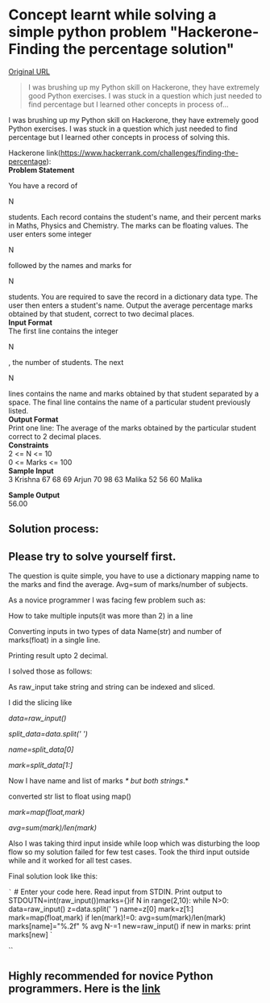 # Concept learnt while solving a simple python problem "Hackerone- Finding the percentage solution"

[Original URL](http://www.ownlocal.xyz/2015/12/concept-learnt-while-solving-simple.html)

> I was brushing up my Python skill on Hackerone, they have extremely good Python exercises. I was stuck in a question which just needed to find percentage but I learned other concepts in process of...

I was brushing up my Python skill on Hackerone, they have extremely good Python exercises. I was stuck in a question which just needed to find percentage but I learned other concepts in process of solving this.

Hackerone link(<https://www.hackerrank.com/challenges/finding-the-percentage>):<br>
**Problem Statement**

You have a record of 

<span id="MathJax-Element-1-Frame" class="MathJax">
  <span id="MathJax-Span-1" class="math">
  <span>
  <span>
  <span id="MathJax-Span-2" class="mrow">
  <span id="MathJax-Span-3" class="mi">N</span>
</span>
</span>
</span>
</span>
</span>

 students. Each record contains the student's name, and their percent marks in Maths, Physics and Chemistry. The marks can be floating values. The user enters some integer 

<span id="MathJax-Element-2-Frame" class="MathJax">
  <span id="MathJax-Span-4" class="math">
  <span>
  <span>
  <span id="MathJax-Span-5" class="mrow">
  <span id="MathJax-Span-6" class="mi">N</span>
</span>
</span>
</span>
</span>
</span>

 followed by the names and marks for 

<span id="MathJax-Element-3-Frame" class="MathJax">
  <span id="MathJax-Span-7" class="math">
  <span>
  <span>
  <span id="MathJax-Span-8" class="mrow">
  <span id="MathJax-Span-9" class="mi">N</span>
</span>
</span>
</span>
</span>
</span>

 students. You are required to save the record in a dictionary data type. The user then enters a student's name. Output the average percentage marks obtained by that student, correct to two decimal places.<br>
**Input Format**<br>
The first line contains the integer 

<span id="MathJax-Element-4-Frame" class="MathJax">
  <span id="MathJax-Span-10" class="math">
  <span>
  <span>
  <span id="MathJax-Span-11" class="mrow">
  <span id="MathJax-Span-12" class="mi">N</span>
</span>
</span>
</span>
</span>
</span>

, the number of students. The next 

<span id="MathJax-Element-5-Frame" class="MathJax">
  <span id="MathJax-Span-13" class="math">
  <span>
  <span>
  <span id="MathJax-Span-14" class="mrow">
  <span id="MathJax-Span-15" class="mi">N</span>
</span>
</span>
</span>
</span>
</span>

 lines contains the name and marks obtained by that student separated by a space. The final line contains the name of a particular student previously listed.<br>
**Output Format**<br>
Print one line: The average of the marks obtained by the particular student correct to 2 decimal places.<br>
**Constraints**<br>
2 <= N <= 10<br>
0 <= Marks <= 100<br>
**Sample Input**<br>
3 Krishna 67 68 69 Arjun 70 98 63 Malika 52 56 60 Malika

**Sample Output**<br>
56.00

## Solution process:

## Please try to solve yourself first.

The question is quite simple, you have to use a dictionary mapping name to the marks and find the average. Avg=sum of marks/number of subjects.<br>
[]()

As a novice programmer I was facing few problem such as:

How to take multiple inputs(it was more than 2) in a line

Converting inputs in two types of data Name(str) and number of marks(float) in a single line.

Printing result upto 2 decimal.

I solved those as follows:

As raw_input take string and string can be indexed and sliced.

I did the slicing like

_data=raw_input()_

_split_data=data.split(' ')_

_name=split_data[0]_

_mark=split_data[1:]_

Now I have name and list of marks _* but both strings_.*

converted str list to float using map()

_mark=map(float,mark)_

_avg=sum(mark)/len(mark)_

Also I was taking third input inside while loop which was disturbing the loop flow so my solution failed for few test cases. Took the third input outside while and it worked for all test cases.

Final solution look like this:

`` ` `` # Enter your code here. Read input from STDIN. Print output to STDOUTN=int(raw_input())marks={}if N in range(2,10): while N>0: data=raw_input() z=data.split(' ') name=z[0] mark=z[1:] mark=map(float,mark) if len(mark)!=0: avg=sum(mark)/len(mark) marks[name]="%.2f" % avg N-=1 new=raw_input() if new in marks: print marks[new] `

``

## Highly recommended for novice Python programmers. Here is the [link](https://www.hackerrank.com/domains/python/py-introduction)
